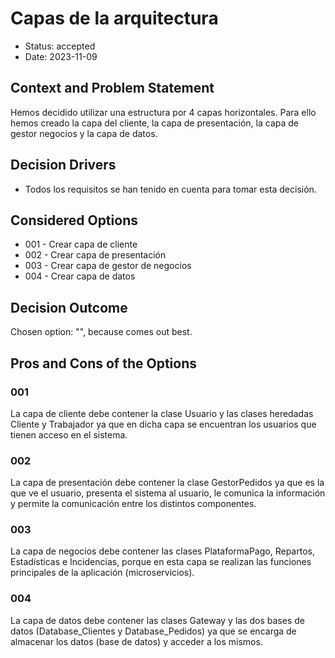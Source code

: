# Capas de la arquitectura

* Status: accepted
* Date: 2023-11-09

## Context and Problem Statement

Hemos decidido utilizar una estructura por 4 capas horizontales. Para ello hemos creado la capa del cliente, la capa de presentación, la capa de gestor negocios y la capa de datos.

## Decision Drivers

* Todos los requisitos se han tenido en cuenta para tomar esta decisión.

## Considered Options

* 001 - Crear capa de cliente
* 002 - Crear capa de presentación
* 003 - Crear capa de gestor de negocios
* 004 - Crear capa de datos

## Decision Outcome

Chosen option: "", because comes out best.

## Pros and Cons of the Options

### 001

La capa de cliente debe contener la clase Usuario y las clases heredadas Cliente y Trabajador ya que en dicha capa se encuentran los usuarios que tienen acceso en el sistema.

### 002

La capa de presentación debe contener la clase GestorPedidos ya que es la que ve el usuario, presenta el sistema al usuario, le comunica la información y permite la comunicación entre los distintos componentes.

### 003

La capa de negocios debe contener las clases PlataformaPago, Repartos, Estadísticas e Incidencias, porque en esta capa se realizan las funciones principales de la aplicación (microservicios).

### 004

La capa de datos debe contener las clases Gateway y las dos bases de datos (Database_Clientes y Database_Pedidos) ya que se encarga de almacenar los datos (base de datos) y acceder a los mismos.
